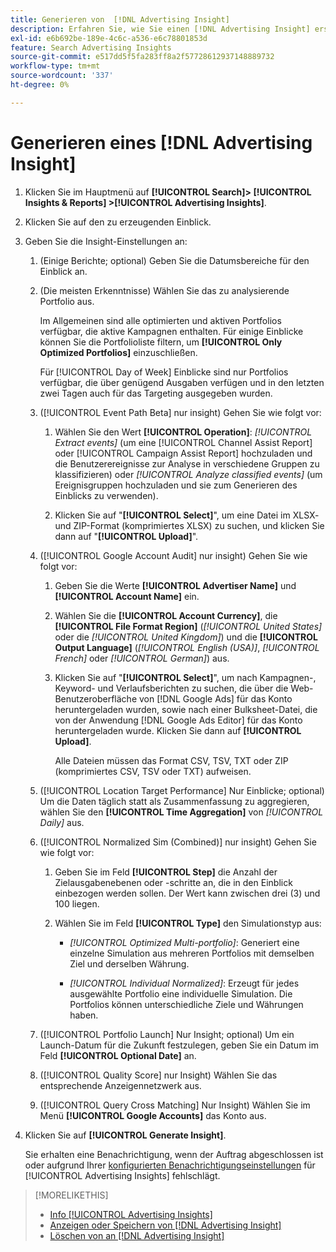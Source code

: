 ```yaml
---
title: Generieren von  [!DNL Advertising Insight]
description: Erfahren Sie, wie Sie einen [!DNL Advertising Insight] erstellen.
exl-id: e6b692be-189e-4c6c-a536-e6c78801853d
feature: Search Advertising Insights
source-git-commit: e517dd5f5fa283ff8a2f57728612937148889732
workflow-type: tm+mt
source-wordcount: '337'
ht-degree: 0%

---
```


# Generieren eines [!DNL Advertising Insight]

1. Klicken Sie im Hauptmenü auf **[!UICONTROL Search]> [!UICONTROL Insights & Reports] >[!UICONTROL Advertising Insights]**.

2. Klicken Sie auf den zu erzeugenden Einblick.

3. Geben Sie die Insight-Einstellungen an:

   1. (Einige Berichte; optional) Geben Sie die Datumsbereiche für den Einblick an.

   2. (Die meisten Erkenntnisse) Wählen Sie das zu analysierende Portfolio aus.

      Im Allgemeinen sind alle optimierten und aktiven Portfolios verfügbar, die aktive Kampagnen enthalten. Für einige Einblicke können Sie die Portfolioliste filtern, um **[!UICONTROL Only Optimized Portfolios]** einzuschließen.

      Für [!UICONTROL Day of Week] Einblicke sind nur Portfolios verfügbar, die über genügend Ausgaben verfügen und in den letzten zwei Tagen auch für das Targeting ausgegeben wurden.

   3. ([!UICONTROL Event Path Beta] nur insight) Gehen Sie wie folgt vor:

      1. Wählen Sie den Wert **[!UICONTROL Operation]**: *[!UICONTROL Extract events]* (um eine [!UICONTROL Channel Assist Report] oder [!UICONTROL Campaign Assist Report] hochzuladen und die Benutzerereignisse zur Analyse in verschiedene Gruppen zu klassifizieren) oder *[!UICONTROL Analyze classified events]* (um Ereignisgruppen hochzuladen und sie zum Generieren des Einblicks zu verwenden).

      1. Klicken Sie auf &quot;**[!UICONTROL Select]**&quot;, um eine Datei im XLSX- und ZIP-Format (komprimiertes XLSX) zu suchen, und klicken Sie dann auf &quot;**[!UICONTROL Upload]**&quot;.

   4. ([!UICONTROL Google Account Audit] nur insight) Gehen Sie wie folgt vor:

      1. Geben Sie die Werte **[!UICONTROL Advertiser Name]** und **[!UICONTROL Account Name]** ein.

      1. Wählen Sie die **[!UICONTROL Account Currency]**, die **[!UICONTROL File Format Region]** (*[!UICONTROL United States]* oder die *[!UICONTROL United Kingdom]*) und die **[!UICONTROL Output Language]** (*[!UICONTROL English (USA)]*, *[!UICONTROL French]* oder *[!UICONTROL German]*) aus.

      1. Klicken Sie auf &quot;**[!UICONTROL Select]**&quot;, um nach Kampagnen-, Keyword- und Verlaufsberichten zu suchen, die über die Web-Benutzeroberfläche von [!DNL Google Ads] für das Konto heruntergeladen wurden, sowie nach einer Bulksheet-Datei, die von der Anwendung [!DNL Google Ads Editor] für das Konto heruntergeladen wurde. Klicken Sie dann auf **[!UICONTROL Upload]**.

         Alle Dateien müssen das Format CSV, TSV, TXT oder ZIP (komprimiertes CSV, TSV oder TXT) aufweisen.

   5. ([!UICONTROL Location Target Performance] Nur Einblicke; optional) Um die Daten täglich statt als Zusammenfassung zu aggregieren, wählen Sie den **[!UICONTROL Time Aggregation]** von *[!UICONTROL Daily]* aus.

   6. ([!UICONTROL Normalized Sim (Combined)] nur insight) Gehen Sie wie folgt vor:

      1. Geben Sie im Feld **[!UICONTROL Step]** die Anzahl der Zielausgabenebenen oder -schritte an, die in den Einblick einbezogen werden sollen. Der Wert kann zwischen drei (3) und 100 liegen.

      1. Wählen Sie im Feld **[!UICONTROL Type]** den Simulationstyp aus:

         * *[!UICONTROL Optimized Multi-portfolio]*: Generiert eine einzelne Simulation aus mehreren Portfolios mit demselben Ziel und derselben Währung.

         * *[!UICONTROL Individual Normalized]*: Erzeugt für jedes ausgewählte Portfolio eine individuelle Simulation. Die Portfolios können unterschiedliche Ziele und Währungen haben.

   7. ([!UICONTROL Portfolio Launch] Nur Insight; optional) Um ein Launch-Datum für die Zukunft festzulegen, geben Sie ein Datum im Feld **[!UICONTROL Optional Date]** an.

   8. ([!UICONTROL Quality Score] nur Insight) Wählen Sie das entsprechende Anzeigennetzwerk aus.

   9. ([!UICONTROL Query Cross Matching] Nur Insight) Wählen Sie im Menü **[!UICONTROL Google Accounts]** das Konto aus.

4. Klicken Sie auf **[!UICONTROL Generate Insight]**.

   Sie erhalten eine Benachrichtigung, wenn der Auftrag abgeschlossen ist oder aufgrund Ihrer [konfigurierten Benachrichtigungseinstellungen](/help/search-social-commerce/notifications/notification-edit.md) für [!UICONTROL Advertising Insights] fehlschlägt.

>[!MORELIKETHIS]
>
>* [Info [!UICONTROL Advertising Insights]](insight-about.md)
>* [Anzeigen oder Speichern von  [!DNL Advertising Insight]](insight-view-save.md)
>* [Löschen von an [!DNL Advertising Insight]](insight-delete.md)
